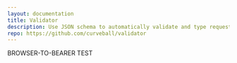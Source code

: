 ```yaml
---
layout: documentation
title: Validator
description: Use JSON schema to automatically validate and type requests
repo: https://github.com/curveball/validator
---
```


BROWSER-TO-BEARER TEST